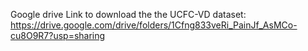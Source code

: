 Google drive Link to download the the UCFC-VD dataset: https://drive.google.com/drive/folders/1Cfng833veRi_PainJf_AsMCo-cu8O9R7?usp=sharing 

